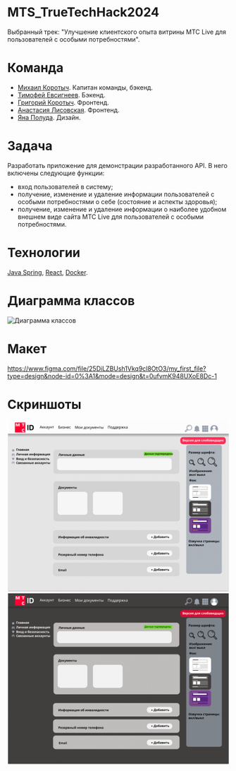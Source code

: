 # MTS_TrueTechHack2024
Выбранный трек: "Улучшение клиентского опыта витрины МТС Live для пользователей с особыми потребностями".

# Команда
- [Михаил Коротыч](https://github.com/izen57). Капитан команды, бэкенд.
- [Тимофей Евсигнеев](https://github.com/Tulenien/). Бэкенд.
- [Григорий Коротыч](https://github.com/io-qar). Фронтенд.
- [Анастасия Лисовская](https://github.com/NLastya). Фронтенд.
- [Яна Полуда](https://github.com/IanaPoluda). Дизайн.

# Задача
Разработать приложение для демонстрации разработанного API. В него включены следующие функции:
- вход пользователей в систему;
- получение, изменение и удаление информации пользователей с особыми потребностями о себе (состояние и аспекты здоровья);
- получение, изменение и удаление информации о наиболее удобном внешнем виде сайта МТС Live для пользователей с особыми потребностями.

# Технологии
[Java Spring](https://spring.io/), [React](https://react.dev/), [Docker](https://www.docker.com/).

# Диаграмма классов
![Диаграмма классов](/backend/backend.png)

# Макет
https://www.figma.com/file/25DiLZBUsh1Vkq9cl8OtO3/my_first_file?type=design&node-id=0%3A1&mode=design&t=0ufvmK948UXoE8Dc-1

# Скриншоты
![Light mode](/static/Lk_main.png)
![Dark mode](/static/Lk_black.png)
